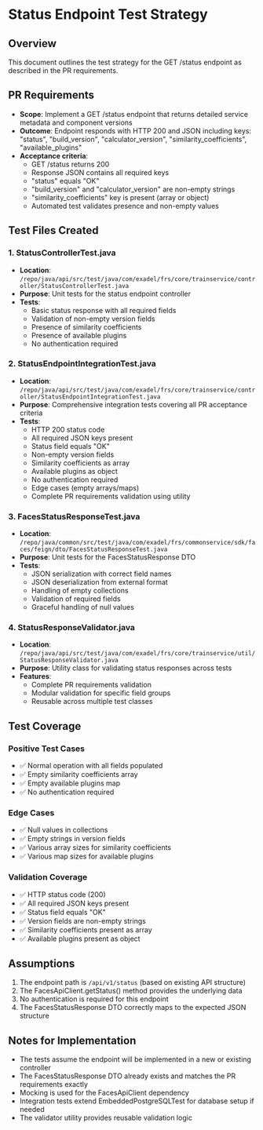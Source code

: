# Status Endpoint Test Strategy

## Overview
This document outlines the test strategy for the GET /status endpoint as described in the PR requirements.

## PR Requirements
- **Scope**: Implement a GET /status endpoint that returns detailed service metadata and component versions
- **Outcome**: Endpoint responds with HTTP 200 and JSON including keys: "status", "build_version", "calculator_version", "similarity_coefficients", "available_plugins"
- **Acceptance criteria**: 
  - GET /status returns 200
  - Response JSON contains all required keys
  - "status" equals "OK"
  - "build_version" and "calculator_version" are non-empty strings
  - "similarity_coefficients" key is present (array or object)
  - Automated test validates presence and non-empty values

## Test Files Created

### 1. StatusControllerTest.java
- **Location**: `/repo/java/api/src/test/java/com/exadel/frs/core/trainservice/controller/StatusControllerTest.java`
- **Purpose**: Unit tests for the status endpoint controller
- **Tests**:
  - Basic status response with all required fields
  - Validation of non-empty version fields
  - Presence of similarity coefficients
  - Presence of available plugins
  - No authentication required

### 2. StatusEndpointIntegrationTest.java
- **Location**: `/repo/java/api/src/test/java/com/exadel/frs/core/trainservice/controller/StatusEndpointIntegrationTest.java`
- **Purpose**: Comprehensive integration tests covering all PR acceptance criteria
- **Tests**:
  - HTTP 200 status code
  - All required JSON keys present
  - Status field equals "OK"
  - Non-empty version fields
  - Similarity coefficients as array
  - Available plugins as object
  - No authentication required
  - Edge cases (empty arrays/maps)
  - Complete PR requirements validation using utility

### 3. FacesStatusResponseTest.java
- **Location**: `/repo/java/common/src/test/java/com/exadel/frs/commonservice/sdk/faces/feign/dto/FacesStatusResponseTest.java`
- **Purpose**: Unit tests for the FacesStatusResponse DTO
- **Tests**:
  - JSON serialization with correct field names
  - JSON deserialization from external format
  - Handling of empty collections
  - Validation of required fields
  - Graceful handling of null values

### 4. StatusResponseValidator.java
- **Location**: `/repo/java/api/src/test/java/com/exadel/frs/core/trainservice/util/StatusResponseValidator.java`
- **Purpose**: Utility class for validating status responses across tests
- **Features**:
  - Complete PR requirements validation
  - Modular validation for specific field groups
  - Reusable across multiple test classes

## Test Coverage

### Positive Test Cases
- ✅ Normal operation with all fields populated
- ✅ Empty similarity coefficients array
- ✅ Empty available plugins map
- ✅ No authentication required

### Edge Cases
- ✅ Null values in collections
- ✅ Empty strings in version fields
- ✅ Various array sizes for similarity coefficients
- ✅ Various map sizes for available plugins

### Validation Coverage
- ✅ HTTP status code (200)
- ✅ All required JSON keys present
- ✅ Status field equals "OK"
- ✅ Version fields are non-empty strings
- ✅ Similarity coefficients present as array
- ✅ Available plugins present as object

## Assumptions

1. The endpoint path is `/api/v1/status` (based on existing API structure)
2. The FacesApiClient.getStatus() method provides the underlying data
3. No authentication is required for this endpoint
4. The FacesStatusResponse DTO correctly maps to the expected JSON structure

## Notes for Implementation

- The tests assume the endpoint will be implemented in a new or existing controller
- The FacesStatusResponse DTO already exists and matches the PR requirements exactly
- Mocking is used for the FacesApiClient dependency
- Integration tests extend EmbeddedPostgreSQLTest for database setup if needed
- The validator utility provides reusable validation logic
